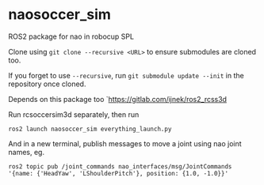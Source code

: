 # naosoccer_sim
ROS2 package for nao in robocup SPL

Clone using
`git clone --recursive <URL>`
to ensure submodules are cloned too.

If you forget to use `--recursive`, run `git submodule update --init` in the repository once cloned.

Depends on this package too
`https://gitlab.com/ijnek/ros2_rcss3d

Run rcsoccersim3d separately, then run

`ros2 launch naosoccer_sim everything_launch.py`

And in a new terminal, publish messages to move a joint using nao joint names, eg.
```
ros2 topic pub /joint_commands nao_interfaces/msg/JointCommands '{name: {'HeadYaw', 'LShoulderPitch'}, position: {1.0, -1.0}}'
```
